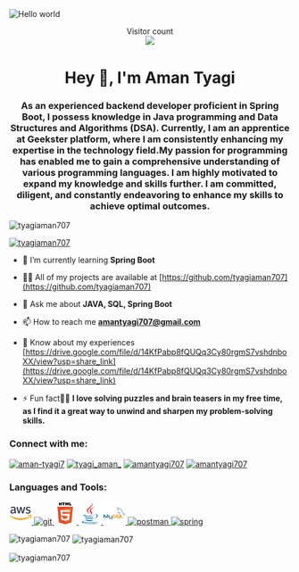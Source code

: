 <img src="https://raw.githubusercontent.com/sagar-viradiya/sagar-viradiya/master/resources/banner.png" alt="Hello world">

<p align="center"> 
  Visitor count<br>
  <img src="https://profile-counter.glitch.me/tyagiaman707/count.svg" />
</p>

<h1 align="center">Hey 👋, I'm Aman Tyagi</h1>
<h3 align="center">As an experienced backend developer proficient in Spring Boot, I possess knowledge in Java programming and Data Structures and Algorithms (DSA). Currently, I am an apprentice at Geekster platform, where I am consistently enhancing my expertise in the technology field.My passion for programming has enabled me to gain a comprehensive understanding of various programming languages. I am highly motivated to expand my knowledge and skills further. I am committed, diligent, and constantly endeavoring to enhance my skills to achieve optimal outcomes.</h3>

<p align="left"> <img src="https://komarev.com/ghpvc/?username=tyagiaman707&label=Profile%20views&color=0e75b6&style=flat" alt="tyagiaman707" /> </p>

<p align="left"> <a href="https://github.com/ryo-ma/github-profile-trophy"><img src="https://github-profile-trophy.vercel.app/?username=tyagiaman707" alt="tyagiaman707" /></a> </p>

- 🌱 I’m currently learning **Spring Boot**

- 👨‍💻 All of my projects are available at [https://github.com/tyagiaman707](https://github.com/tyagiaman707)

- 💬 Ask me about **JAVA, SQL, Spring Boot**

- 📫 How to reach me **amantyagi707@gmail.com**

- 📄 Know about my experiences [https://drive.google.com/file/d/14KfPabp8fQUQq3Cy80rgmS7vshdnboXX/view?usp=share_link](https://drive.google.com/file/d/14KfPabp8fQUQq3Cy80rgmS7vshdnboXX/view?usp=share_link)

- ⚡ Fun fact🐱‍🏍 **I love solving puzzles and brain teasers in my free time, as I find it a great way to unwind and sharpen my problem-solving skills.**

<h3 align="left">Connect with me:</h3>
<p align="left">
<a href="https://linkedin.com/in/aman-tyagi7" target="blank"><img align="center" src="https://raw.githubusercontent.com/rahuldkjain/github-profile-readme-generator/master/src/images/icons/Social/linked-in-alt.svg" alt="aman-tyagi7" height="30" width="40" /></a>
<a href="https://instagram.com/tyagi_aman_" target="blank"><img align="center" src="https://raw.githubusercontent.com/rahuldkjain/github-profile-readme-generator/master/src/images/icons/Social/instagram.svg" alt="tyagi_aman_" height="30" width="40" /></a>
<a href="https://www.hackerrank.com/amantyagi707" target="blank"><img align="center" src="https://raw.githubusercontent.com/rahuldkjain/github-profile-readme-generator/master/src/images/icons/Social/hackerrank.svg" alt="amantyagi707" height="30" width="40" /></a>
<a href="https://www.leetcode.com/amantyagi707" target="blank"><img align="center" src="https://raw.githubusercontent.com/rahuldkjain/github-profile-readme-generator/master/src/images/icons/Social/leet-code.svg" alt="amantyagi707" height="30" width="40" /></a>
</p>

<h3 align="left">Languages and Tools:</h3>
<p align="left"> <a href="https://aws.amazon.com" target="_blank" rel="noreferrer"> <img src="https://raw.githubusercontent.com/devicons/devicon/master/icons/amazonwebservices/amazonwebservices-original-wordmark.svg" alt="aws" width="40" height="40"/> </a> <a href="https://git-scm.com/" target="_blank" rel="noreferrer"> <img src="https://www.vectorlogo.zone/logos/git-scm/git-scm-icon.svg" alt="git" width="40" height="40"/> </a> <a href="https://www.w3.org/html/" target="_blank" rel="noreferrer"> <img src="https://raw.githubusercontent.com/devicons/devicon/master/icons/html5/html5-original-wordmark.svg" alt="html5" width="40" height="40"/> </a> <a href="https://www.java.com" target="_blank" rel="noreferrer"> <img src="https://raw.githubusercontent.com/devicons/devicon/master/icons/java/java-original.svg" alt="java" width="40" height="40"/> </a> <a href="https://www.mysql.com/" target="_blank" rel="noreferrer"> <img src="https://raw.githubusercontent.com/devicons/devicon/master/icons/mysql/mysql-original-wordmark.svg" alt="mysql" width="40" height="40"/> </a> <a href="https://postman.com" target="_blank" rel="noreferrer"> <img src="https://www.vectorlogo.zone/logos/getpostman/getpostman-icon.svg" alt="postman" width="40" height="40"/> </a> <a href="https://spring.io/" target="_blank" rel="noreferrer"> <img src="https://www.vectorlogo.zone/logos/springio/springio-icon.svg" alt="spring" width="40" height="40"/> </a> </p>

<p><img align="left" src="https://github-readme-stats.vercel.app/api/top-langs?username=tyagiaman707&show_icons=true&locale=en&layout=compact" alt="tyagiaman707" /></p>

<p>&nbsp;<img align="center" src="https://github-readme-stats.vercel.app/api?username=tyagiaman707&show_icons=true&locale=en" alt="tyagiaman707" /></p>

<p><img align="center" src="https://github-readme-streak-stats.herokuapp.com/?user=tyagiaman707&" alt="tyagiaman707" /></p>
